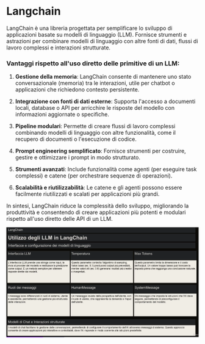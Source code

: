 # Langchain 

LangChain è una libreria progettata per semplificare lo sviluppo di applicazioni basate su modelli di linguaggio (LLM). 
Fornisce strumenti e astrazioni per combinare modelli di linguaggio con altre fonti di dati, flussi di lavoro complessi e interazioni strutturate.

### Vantaggi rispetto all'uso diretto delle primitive di un LLM:
1. **Gestione della memoria**: LangChain consente di mantenere uno stato conversazionale (memoria) tra le interazioni, utile per chatbot o applicazioni che richiedono contesto persistente.

2. **Integrazione con fonti di dati esterne**: Supporta l'accesso a documenti locali, database o API per arricchire le risposte del modello con informazioni aggiornate o specifiche.

3. **Pipeline modulari**: Permette di creare flussi di lavoro complessi combinando modelli di linguaggio con altre funzionalità, come il recupero di documenti o l'esecuzione di codice.

4. **Prompt engineering semplificato**: Fornisce strumenti per costruire, gestire e ottimizzare i prompt in modo strutturato.

5. **Strumenti avanzati**: Include funzionalità come agenti (per eseguire task complessi) e catene (per orchestrare sequenze di operazioni).

6. **Scalabilità e riutilizzabilità**: Le catene e gli agenti possono essere facilmente riutilizzati e scalati per applicazioni più grandi.

In sintesi, LangChain riduce la complessità dello sviluppo, migliorando la produttività e consentendo di creare applicazioni più potenti e modulari rispetto all'uso diretto delle API di un LLM.

![](Course/1.LangChain.png)

